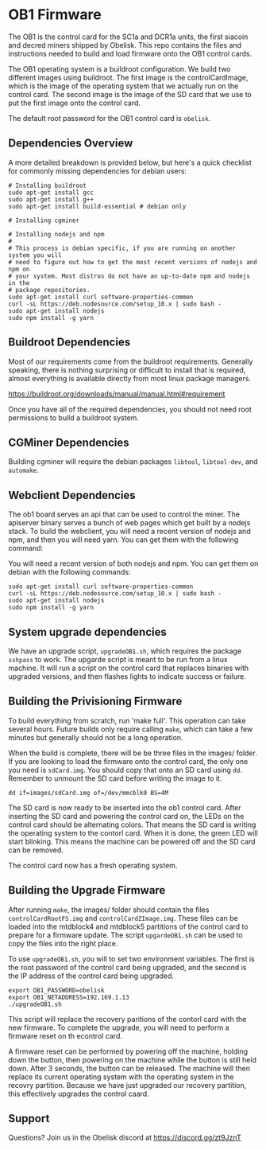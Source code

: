 # OB1 Firmware

The OB1 is the control card for the SC1a and DCR1a units, the first siacoin and
decred miners shipped by Obelisk. This repo contains the files and instructions
needed to build and load firmware onto the OB1 control cards.

The OB1 operating system is a buildroot configuration. We build two different
images using buildroot. The first image is the controlCardImage, which is the
image of the operating system that we actually run on the control card. The
second image is the image of the SD card that we use to put the first image onto
the control card.

The default root password for the OB1 control card is `obelisk`.

## Dependencies Overview

A more detailed breakdown is provided below, but here's a quick checklist for
commonly missing dependencies for debian users:

```
# Installing buildroot
sudo apt-get install gcc
sudo apt-get install g++
sudo apt-get install build-essential # debian only

# Installing cgminer

# Installing nodejs and npm
#
# This process is debian specific, if you are running on another system you will
# need to figure out how to get the most recent versions of nodejs and npm on
# your system. Most distros do not have an up-to-date npm and nodejs in the
# package repositories.
sudo apt-get install curl software-properties-common 
curl -sL https://deb.nodesource.com/setup_10.x | sudo bash -
sudo apt-get install nodejs
sudo npm install -g yarn
```

## Buildroot Dependencies

Most of our requirements come from the buildroot requirements. Generally
speaking, there is nothing surprising or difficult to install that is required,
almost everything is available directly from most linux package managers.

https://buildroot.org/downloads/manual/manual.html#requirement

Once you have all of the required dependencies, you should not need root
permissions to build a buildroot system.

## CGMiner Dependencies

Building cgminer will require the debian packages `libtool`, `libtool-dev`, and
`automake`.

## Webclient Dependencies

The ob1 board serves an api that can be used to control the miner. The apiserver
binary serves a bunch of web pages which get built by a nodejs stack. To build
the webclient, you will need a recent version of nodejs and npm, and then you
will need yarn. You can get them with the following command:

You will need a recent version of both nodejs and npm. You can get them on
debian with the following commands:

```
sudo apt-get install curl software-properties-common
curl -sL https://deb.nodesource.com/setup_10.x | sudo bash -
sudo apt-get install nodejs
sudo npm install -g yarn
```

## System upgrade dependencies

We have an upgrade script, `upgradeOB1.sh`, which requires the package `sshpass`
to work. The upgarde script is meant to be run from a linux machine. It will run
a script on the control card that replaces binaries with upgraded versions, and
then flashes lights to indicate success or failure.

## Building the Privisioning Firmware

To build everything from scratch, run 'make full'. This operation can take
several hours. Future builds only require calling `make`, which can take a few
minutes but generally should not be a long operation.

When the build is complete, there will be be three files in the images/ folder.
If you are looking to load the firmware onto the control card, the only one you
need is `sdCard.img`. You should copy that onto an SD card using `dd`. Remember
to unmount the SD card before writing the image to it.

```
dd if=images/sdCard.img of=/dev/mmcblk0 BS=4M
```

The SD card is now ready to be inserted into the ob1 control card. After
inserting the SD card and powering the control card on, the LEDs on the control
card should be alternating colors. That means the SD card is writing the
operating system to the contorl card. When it is done, the green LED will start
blinking. This means the machine can be powered off and the SD card can be
removed.

The control card now has a fresh operating system.

## Building the Upgrade Firmware

After running `make`, the images/ folder should contain the files
`controlCardRootFS.img` and `controlCardZImage.img`. These files can be loaded
into the mtdblock4 and mtdblock5 partitions of the control card to prepare for a
firmware update. The script `upgardeOB1.sh` can be used to copy the files into
the right place.

To use `upgradeOB1.sh`, you will to set two environment variables. The first is
the root password of the control card being upgraded, and the second is the IP
address of the control card being upgraded.

```
export OB1_PASSWORD=obelisk
export OB1_NETADDRESS=192.169.1.13
./upgradeOB1.sh
```

This script will replace the recovery paritions of the contorl card with the new
firmware. To complete the upgrade, you will need to perform a firmware reset on
th econtrol card.

A firmware reset can be performed by powering off the machine, holding down the
button, then powering on the machine while the button is still held down. After
3 seconds, the button can be released. The machine will then replace its current
operating system with the operating system in the recovry partition. Because we
have just upgraded our recovery partition, this effectively upgrades the control
caard.

## Support

Questions? Join us in the Obelisk discord at https://discord.gg/zt9JznT
